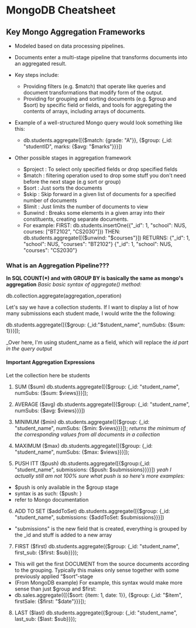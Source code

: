 # MongoDB Cheatsheet


## Key Mongo Aggregation Frameworks 
* Modeled based on data processing pipelines. 
* Documents enter a multi-stage pipeline that transforms documents into an aggregated result.
* Key steps include:
  * Providing filters (e.g. $match) that operate like queries and document transformations that modify form of the output.
  * Providing for grouping and sorting documents (e.g. $group and $sort) by specific field or fields, and tools for aggregating the contents of arrays, including arrays of documents.

* Example of a well-structured Mongo query would look something like this: 
  * db.students.aggregate([{$match: {grade: "A"}}, {$group: {_id: "studentID", marks: {$avg: "$marks"}}}])
  
* Other possible stages in aggregation framework 
  * $project : To select only specified fields or drop specified fields
  * $match : filtering operation used to drop some stuff you don't need before the next stage (e.g sort or group) 
  * $sort : Just sorts the documents
  * $skip : Skip forward in a given list of documents for a specified number of documents
  * $limit : Just limits the number of documents to view 
  * $unwind : Breaks some elements in a given array into their constituents, creating separate documents. 
   * For example: 
    FIRST: db.students.insertOne({"_id": 1, "school": NUS, courses: ["BT2102", "CS2030"]})
    THEN: db.students.aggregate([{$unwind: "$courses"}])
    RETURNS: 
    {"_id": 1, "school": NUS, "courses": "BT2102"} 
    {"_id": 1, "school": NUS, "courses": "CS2030"}
   
    
### What is an Aggregation Pipeline???

**In SQL COUNT(*) and with GROUP BY is basically the same as mongo's aggregation** 
_Basic basic syntax of aggregate() method:_ 

db.collection.aggregate(aggregation_operation)

Let's say we have a collection students. If I want to display a list of how many submissions each student made, I would write the the following: 

db.students.aggregate([{$group: {_id:"$student_name", numSubs: {$sum: 1}}}]);

_Over here, I'm using student_name as a field, which will replace the _id part in the query output_ 

#### Important Aggregation Expressions
Let the collection here be students 
1. SUM ($sum) 
db.students.aggregate([{$group: {_id: "student_name", numSubs: {$sum: $views}}}]); 

2. AVERAGE ($avg) 
db.students.aggregate([{$group: {_id: "student_name", numSubs: {$avg: $views}}}])

3. MINIMUM ($min) 
db.students.aggregate([{$group: {_id: "student_name", numSubs: {$min: $views}}}]);
_returns the minimum of the corresponding values from all documents in a collection_

4. MAXIMUM ($max) 
db.students.aggregate([{$group: {_id: "student_name", numSubs: {$max: $views}}}]);

5. PUSH ITT ($push) 
db.students.aggregate([{$group:{_id: "student_name", submissions: {$push: $submissions}}}}])
_yeah I actually still am not 100% sure what push is so here's more examples:_ 
* $push is only available in the $group stage 
* syntax is as such: {$push: <expression>}
* refer to Mongo documentation 

6. ADD TO SET ($addToSet) 
db.students.aggregate([{$group: {_id: "student_name", submissions: {$addToSet: $submissions}}}])
* "submissions" is the new field that is created, everything is grouped by the _id and stuff is added to a new array

7. FIRST ($first)
db.students.aggregate({$group: {_id: "student_name", first_sub: {$first: $sub}}}); 
* This will get the first DOCUMENT from the source documents according to the grouping. Typically this makes only sense together with some previously applied “$sort”-stage
* (From MongoDB example) For example, this syntax would make more sense than just $group and $first: 
 * db.sales.aggregate({[{$sort: {item: 1, date: 1}}, {$group: {_id: "$item", firstSale: {$first: "$date"}}}]);

8. LAST ($last)
db.students.aggregate({$group: {_id: "student_name", last_sub: {$last: $sub}}}); 
